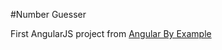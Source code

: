 #Number Guesser

First AngularJS project from <a href="https://www.packtpub.com/web-development/angularjs-example" target="_blank">Angular By Example</a>
